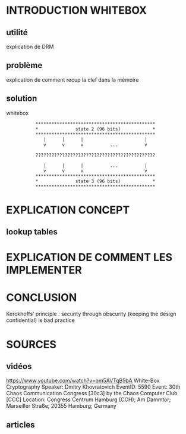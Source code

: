 
# INTRODUCTION WHITEBOX

## utilité 

explication de DRM

## problème

explication de comment recup la clef dans la mémoire

## solution

whitebox

               *********************************************
               *              state 2 (96 bits)            *
               *********************************************
                  |      |      |                       |
                  v      v      v          ...          v

               ?????????????????????????????????????????????

                  |      |      |          ...          |
                  v      v      v                       v
               *********************************************
               *              state 3 (96 bits)            *
               *********************************************

# EXPLICATION CONCEPT

## lookup tables

##

# EXPLICATION DE COMMENT LES IMPLEMENTER

# CONCLUSION

Kerckhoffs’ principle : security through obscurity
(keeping the design
confidential) is bad practice

# SOURCES

## vidéos
https://www.youtube.com/watch?v=om5AVTqB5bA
White-Box Cryptography
Speaker: Dmitry Khovratovich
EventID: 5590
Event: 30th Chaos Communication Congress [30c3] by the Chaos Computer Club [CCC]
Location: Congress Centrum Hamburg (CCH); Am Dammtor; Marseiller Straße; 20355 Hamburg; Germany

## articles